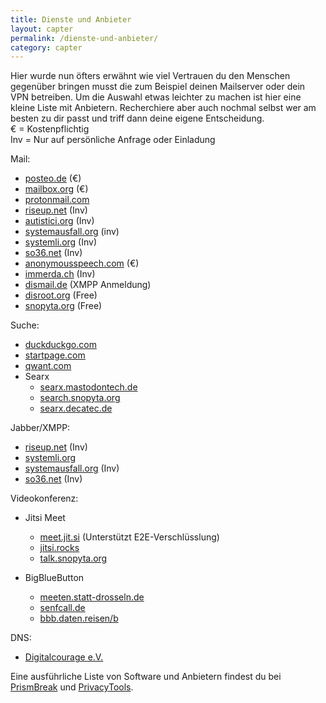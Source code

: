 ```yaml
---
title: Dienste und Anbieter
layout: capter
permalink: /dienste-und-anbieter/
category: capter
---
```

Hier wurde nun öfters erwähnt wie viel Vertrauen du den Menschen gegenüber bringen musst die zum Beispiel deinen Mailserver oder dein VPN betreiben. Um die Auswahl etwas leichter zu machen ist hier eine kleine Liste mit Anbietern. Recherchiere aber auch nochmal selbst wer am besten zu dir passt und triff dann deine eigene Entscheidung.<br>
€ = Kostenpflichtig<br>
Inv = Nur auf persönliche Anfrage oder Einladung<br>

Mail:
- [posteo.de](https://posteo.de) (€)
- [mailbox.org](https://mailbox.org) (€)
- [protonmail.com](https://protonmail.com)
- [riseup.net](https://riseup.net) (Inv)
- [autistici.org](https://autistici.org) (Inv)
- [systemausfall.org](https://systemausfall.org) (inv)
- [systemli.org](https://systemli.org) (Inv)
- [so36.net](https://so36.net) (Inv)
- [anonymousspeech.com](https://anonymousspeech.com) (€)
- [immerda.ch](https://immerda.ch) (Inv)
- [dismail.de](https://dismail.de) (XMPP Anmeldung)
- [disroot.org](https://disroot.org) (Free)
- [snopyta.org](https://snopyta.org) (Free)

Suche:
- [duckduckgo.com](https://duckduckgo.com)
- [startpage.com](https://startpage.com)
- [qwant.com](https://qwant.com)
- Searx
    - [searx.mastodontech.de](https://searx.mastodontech.de)
    - [search.snopyta.org](https://search.snopyta.org)
    - [searx.decatec.de](https://searx.decatec.de)

Jabber/XMPP:
- [riseup.net](https://riseup.net) (Inv)
- [systemli.org](https://systemli.org)
- [systemausfall.org](https://systemausfall.org) (Inv)
- [so36.net](https://so36.net) (Inv)

Videokonferenz:
- Jitsi Meet
    - [meet.jit.si](https://meet.jit.si) (Unterstützt E2E-Verschlüsslung)
    - [jitsi.rocks](https://jitsi.rocks)
    - [talk.snopyta.org](https://talk.snopyta.org)

- BigBlueButton
    - [meeten.statt-drosseln.de](https://meeten.statt-drosseln.de)
    - [senfcall.de](https://senfcall.de)
    - [bbb.daten.reisen/b](https://bbb.daten.reisen/b)

DNS:
- [Digitalcourage e.V.](https://digitalcourage.de/support/zensurfreier-dns-server) 

Eine ausführliche Liste von Software und Anbietern findest du bei [PrismBreak](https://prism-break.org/de/) und [PrivacyTools](https://www.privacytools.io/).
